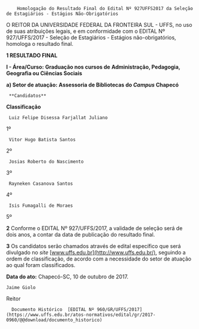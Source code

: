         Homologação do Resultado Final do Edital Nº 927UFFS2017 da Seleção de Estagiários - Estágios Não-Obrigatórios  

O REITOR DA UNIVERSIDADE FEDERAL DA FRONTEIRA SUL - UFFS, no uso de suas atribuições legais, e em conformidade com o EDITAL Nº 927/UFFS/2017 - Seleção de Estagiários - Estágios não-obrigatórios, homologa o resultado final.

  

 **1 RESULTADO FINAL**

 **I - Área/Curso:** **Graduação nos cursos de** **Administração, Pedagogia, Geografia ou Ciências Sociais**

 **a) Setor de atuação:** **Assessoria de Bibliotecas do *Campus* Chapecó**

     **Candidatos**

   **Classificação**

     Luiz Felipe Disessa Farjallat Juliano

   1º

     Vitor Hugo Batista Santos

   2º

     Josias Roberto do Nascimento

   3º

     Rayneken Casanova Santos

   4º

     Isis Fumagalli de Moraes

   5º

      

 **2** Conforme o EDITAL Nº 927/UFFS/2017, a validade de seleção será de dois anos, a contar da data de publicação do resultado final.

  

 **3** Os candidatos serão chamados através de edital específico que será divulgado no *site* [www.uffs.edu.br](http://www.uffs.edu.br/), seguindo a ordem de classificação, de acordo com a necessidade do setor de atuação ao qual foram classificados.

   **Data do ato:** Chapecó-SC, 10 de outubro de 2017.   
 

    Jaime Giolo   
 Reitor 

      Documento Histórico  [EDITAL Nº 960/GR/UFFS/2017](https://www.uffs.edu.br/atos-normativos/edital/gr/2017-0960/@@download/documento_historico)     
      